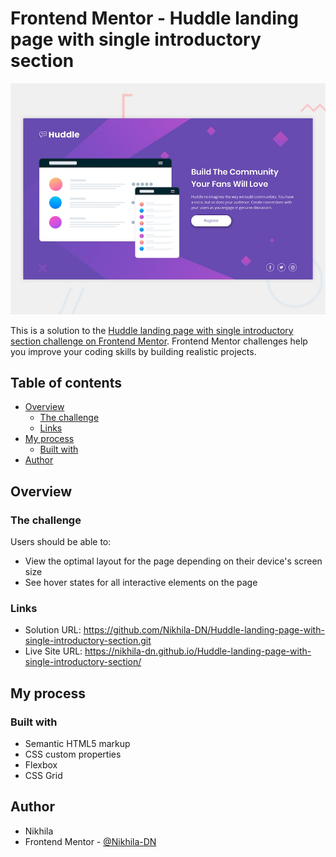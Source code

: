 # Frontend Mentor - Huddle landing page with single introductory section

![Design preview for the Huddle landing page with single introductory section](./design/desktop-preview.jpg)

This is a solution to the [Huddle landing page with single introductory section challenge on Frontend Mentor](https://www.frontendmentor.io/challenges/huddle-landing-page-with-a-single-introductory-section-B_2Wvxgi0). Frontend Mentor challenges help you improve your coding skills by building realistic projects. 

## Table of contents

- [Overview](#overview)
  - [The challenge](#the-challenge)
  - [Links](#links)
- [My process](#my-process)
  - [Built with](#built-with)
- [Author](#author)


## Overview

### The challenge

Users should be able to:

- View the optimal layout for the page depending on their device's screen size
- See hover states for all interactive elements on the page


### Links

- Solution URL: https://github.com/Nikhila-DN/Huddle-landing-page-with-single-introductory-section.git
- Live Site URL: https://nikhila-dn.github.io/Huddle-landing-page-with-single-introductory-section/

## My process

### Built with

- Semantic HTML5 markup
- CSS custom properties
- Flexbox
- CSS Grid

## Author

- Nikhila
- Frontend Mentor - [@Nikhila-DN](https://www.frontendmentor.io/profile/Nikhila-DN)
